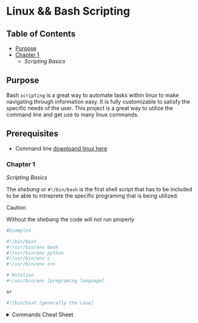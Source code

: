 # Linux && Bash Scripting

## Table of Contents

* [Purpose](#purpose)
* [Chapter 1](#chapter-1)
  * _Scripting Basics_
 
## Purpose
Bash `scripting` is a great way to automate tasks within linux to make navigating through information easy. It is fully customizable to satisfy the specific needs of the user. This project is a great way to utilize the command line and get use to many linux commands.

## Prerequisites
* Command line [downloand linux here](https://ubuntu.com/desktop/wsl)

### Chapter 1 

_Scripting Basics_

The _shebang_ or `#!/bin/bash` is the first shell script that has to be included to be able to intreprete the specific programing that is being utilized.

> [!CAUTION]
> Without the _shebang_ the code will not run properly


```bash
#Examples

#!/bin/bash
#!/usr/bin/env bash
#!/usr/bin/env python
#!/usr/bin/env c
#!/usr/bin/env c++

# Notation
#!/usr/bin/env [programing language]

or

#!/bin/bash [generally the case]
```

<details>

<summary>Commands Cheat Sheet</summary>

| Commands | Description           |
|----------|-----------
| echo     | to display output                             
| cd       | to change directories
| ls       | to list contents in directory
| chmod    |
| grep     |
| awk      |
| sort     |
| find     |
| 

</details>

